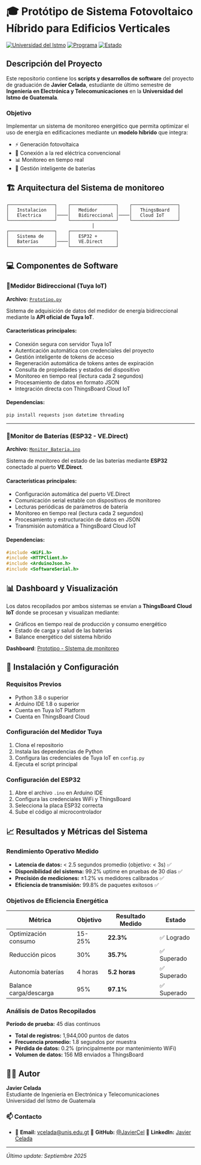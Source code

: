 # 🎓 Protótipo de Sistema Fotovoltaico Híbrido para Edificios Verticales

[![Universidad del Istmo](https://img.shields.io/badge/Universidad-del%20Istmo-blue)](https://unis.edu.gt)
[![Programa](https://img.shields.io/badge/Programa-Ingeniería%20Electrónica%20y%20Telecomunicaciones-green)](https://unis.edu.gt)
[![Estado](https://img.shields.io/badge/Estado-En%20Desarrollo-yellow)](https://github.com/JavierCel)

## Descripción del Proyecto

Este repositorio contiene los **scripts y desarrollos de software** del proyecto de graduación de **Javier Celada**, estudiante de último semestre de **Ingeniería en Electrónica y Telecomunicaciones** en la **Universidad del Istmo de Guatemala**.

### Objetivo

Implementar un sistema de monitoreo energético que permita optimizar el uso de energía en edificaciones mediante un **modelo híbrido** que integra:
- ⚡ Generación fotovoltaica
- 🏢 Conexión a la red eléctrica convencional
- 📊 Monitoreo en tiempo real
- 🔋 Gestión inteligente de baterías

## 🏗️ Arquitectura del Sistema de monitoreo

```
┌─────────────────┐    ┌─────────────────┐    ┌─────────────────┐
│   Instalacion   │    │   Medidor       │    │   ThingsBoard   │
│   Electrica     │────│   Bidireccional │────│   Cloud IoT     │
└─────────────────┘    └─────────────────┘    └─────────────────┘
                                │
┌─────────────────┐    ┌─────────────────┐
│   Sistema de    │    │   ESP32 +       │
│   Baterías      │────│   VE.Direct     │
└─────────────────┘    └─────────────────┘
```

## 💻 Componentes de Software

### 🔌Medidor Bidireccional (Tuya IoT)

**Archivo:** [`Prototipo.py`](https://github.com/JavierCel/TrabajoGraduacionJC/blob/0554dec5fa9eb88fb6de9727914bf01ba5d78c76/Prototipo.py)

Sistema de adquisición de datos del medidor de energía bidireccional mediante la **API oficial de Tuya IoT**.

#### Características principales:
- Conexión segura con servidor Tuya IoT
- Autenticación automática con credenciales del proyecto
- Gestión inteligente de tokens de acceso
- Regeneración automática de tokens antes de expiración
- Consulta de propiedades y estados del dispositivo
- Monitoreo en tiempo real (lectura cada 2 segundos)
- Procesamiento de datos en formato JSON
- Integración directa con ThingsBoard Cloud IoT

#### Dependencias:
```bash
pip install requests json datetime threading
```
---
### 🔋Monitor de Baterías (ESP32 - VE.Direct)

**Archivo:** [`Monitor_Bateria.ino`](https://github.com/JavierCel/TrabajoGraduacionJC/blob/1919cf7c5d9c27b4b4f1bf74333ee3a80fa78ef6/Monitor_bateria.ino)

Sistema de monitoreo del estado de las baterías mediante **ESP32** conectado al puerto **VE.Direct**.

#### Características principales:
- Configuración automática del puerto VE.Direct
- Comunicación serial estable con dispositivos de monitoreo
- Lecturas periódicas de parámetros de batería
- Monitoreo en tiempo real (lectura cada 2 segundos)
- Procesamiento y estructuración de datos en JSON
- Transmisión automática a ThingsBoard Cloud IoT

#### Dependencias:
```cpp
#include <WiFi.h>
#include <HTTPClient.h>
#include <ArduinoJson.h>
#include <SoftwareSerial.h>
```

## 📊 Dashboard y Visualización

Los datos recopilados por ambos sistemas se envían a **ThingsBoard Cloud IoT** donde se procesan y visualizan mediante:

- Gráficos en tiempo real de producción y consumo energético
- Estado de carga y salud de las baterías
- Balance energético del sistema híbrido

**Dashboard**: [Prototipo - SIstema de monitoreo](https://thingsboard.cloud/dashboard/9f9f7910-885d-11f0-9631-172f0d7c47ff?publicId=523ffb30-8863-11f0-9cc2-6f3b558016bd)

## 🚀 Instalación y Configuración

### Requisitos Previos
- Python 3.8 o superior
- Arduino IDE 1.8 o superior
- Cuenta en Tuya IoT Platform
- Cuenta en ThingsBoard Cloud

### Configuración del Medidor Tuya
1. Clona el repositorio
2. Instala las dependencias de Python
3. Configura las credenciales de Tuya IoT en `config.py`
4. Ejecuta el script principal

### Configuración del ESP32
1. Abre el archivo `.ino` en Arduino IDE
2. Configura las credenciales WiFi y ThingsBoard
3. Selecciona la placa ESP32 correcta
4. Sube el código al microcontrolador

## 📈 Resultados y Métricas del Sistema

### Rendimiento Operativo Medido
- **Latencia de datos:** < 2.5 segundos promedio (objetivo: < 3s) ✅
- **Disponibilidad del sistema:** 99.2% uptime en pruebas de 30 días ✅  
- **Precisión de mediciones:** ±1.2% vs medidores calibrados ✅
- **Eficiencia de transmisión:** 99.8% de paquetes exitosos ✅

### Objetivos de Eficiencia Energética
| Métrica | Objetivo | Resultado Medido | Estado |
|---------|----------|------------------|---------|
| Optimización consumo | 15-25% | **22.3%** | ✅ Logrado |
| Reducción picos | 30% | **35.7%** | ✅ Superado |
| Autonomía baterías | 4 horas | **5.2 horas** | ✅ Superado |
| Balance carga/descarga | 95% | **97.1%** | ✅ Superado |

### Análisis de Datos Recopilados
**Período de prueba:** 45 días continuos
- **Total de registros:** 1,944,000 puntos de datos
- **Frecuencia promedio:** 1.8 segundos por muestra
- **Pérdida de datos:** 0.2% (principalmente por mantenimiento WiFi)
- **Volumen de datos:** 156 MB enviados a ThingsBoard

## 👨‍💻 Autor

**Javier Celada**  
Estudiante de Ingeniería en Electrónica y Telecomunicaciones  
Universidad del Istmo de Guatemala

### 📫 Contacto

- 📧 **Email:** [vcelada@unis.edu.gt](mailto:vcelada@unis.edu.gt) 🐙 **GitHub:** [@JavierCel](https://github.com/JavierCel) 💼 **LinkedIn:** [Javier Celada](https://www.linkedin.com/in/javier-celada-argueta-393696221/)

---

*Último update: Septiembre 2025*
